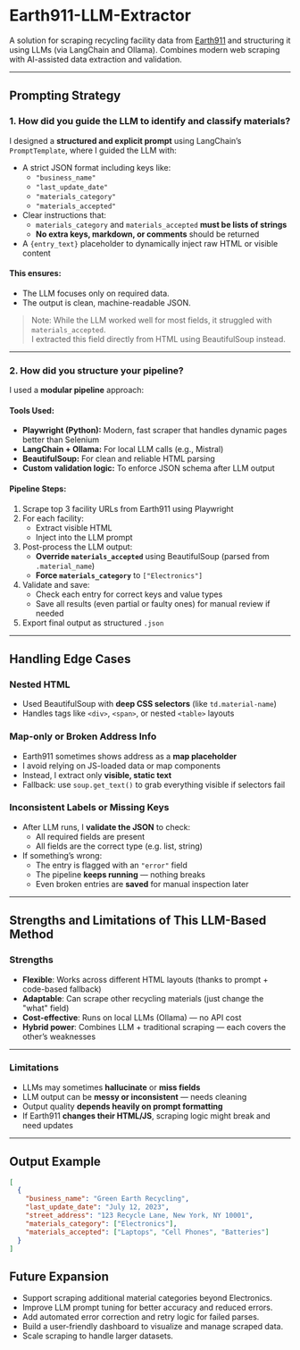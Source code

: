 # Earth911-LLM-Extractor

A solution for scraping recycling facility data from [Earth911](https://search.earth911.com/) and structuring it using LLMs (via LangChain and Ollama). Combines modern web scraping with AI-assisted data extraction and validation.

---

## Prompting Strategy

### 1. How did you guide the LLM to identify and classify materials?

I designed a **structured and explicit prompt** using LangChain’s `PromptTemplate`, where I guided the LLM with:

- A strict JSON format including keys like:
  - `"business_name"`
  - `"last_update_date"`
  - `"materials_category"`
  - `"materials_accepted"`
- Clear instructions that:
  - `materials_category` and `materials_accepted` **must be lists of strings**
  - **No extra keys, markdown, or comments** should be returned
- A `{entry_text}` placeholder to dynamically inject raw HTML or visible content

#### This ensures:
- The LLM focuses only on required data.
- The output is clean, machine-readable JSON.

> Note: While the LLM worked well for most fields, it struggled with `materials_accepted`.  
> I extracted this field directly from HTML using BeautifulSoup instead.

---

### 2. How did you structure your pipeline?

I used a **modular pipeline** approach:

#### Tools Used:
- **Playwright (Python):** Modern, fast scraper that handles dynamic pages better than Selenium
- **LangChain + Ollama:** For local LLM calls (e.g., Mistral)
- **BeautifulSoup:** For clean and reliable HTML parsing
- **Custom validation logic:** To enforce JSON schema after LLM output

#### Pipeline Steps:
1. Scrape top 3 facility URLs from Earth911 using Playwright
2. For each facility:
   - Extract visible HTML
   - Inject into the LLM prompt
3. Post-process the LLM output:
   - **Override `materials_accepted`** using BeautifulSoup (parsed from `.material_name`)
   - **Force `materials_category`** to `["Electronics"]`
4. Validate and save:
   - Check each entry for correct keys and value types
   - Save all results (even partial or faulty ones) for manual review if needed
5. Export final output as structured `.json`

---

## Handling Edge Cases

### Nested HTML
- Used BeautifulSoup with **deep CSS selectors** (like `td.material-name`)
- Handles tags like `<div>`, `<span>`, or nested `<table>` layouts

### Map-only or Broken Address Info
- Earth911 sometimes shows address as a **map placeholder**
- I avoid relying on JS-loaded data or map components
- Instead, I extract only **visible, static text**
- Fallback: use `soup.get_text()` to grab everything visible if selectors fail

### Inconsistent Labels or Missing Keys
- After LLM runs, I **validate the JSON** to check:
  - All required fields are present
  - All fields are the correct type (e.g. list, string)
- If something’s wrong:
  - The entry is flagged with an `"error"` field
  - The pipeline **keeps running** — nothing breaks
  - Even broken entries are **saved** for manual inspection later

---

## Strengths and Limitations of This LLM-Based Method

### Strengths

- **Flexible**: Works across different HTML layouts (thanks to prompt + code-based fallback)
- **Adaptable**: Can scrape other recycling materials (just change the "what" field)
- **Cost-effective**: Runs on local LLMs (Ollama) — no API cost
- **Hybrid power**: Combines LLM + traditional scraping — each covers the other’s weaknesses

---

### Limitations

- LLMs may sometimes **hallucinate** or **miss fields**
- LLM output can be **messy or inconsistent** — needs cleaning
- Output quality **depends heavily on prompt formatting**
- If Earth911 **changes their HTML/JS**, scraping logic might break and need updates

---

## Output Example

```json
[
  {
    "business_name": "Green Earth Recycling",
    "last_update_date": "July 12, 2023",
    "street_address": "123 Recycle Lane, New York, NY 10001",
    "materials_category": ["Electronics"],
    "materials_accepted": ["Laptops", "Cell Phones", "Batteries"]
  }
]
```

## Future Expansion
- Support scraping additional material categories beyond Electronics.
- Improve LLM prompt tuning for better accuracy and reduced errors.
- Add automated error correction and retry logic for failed parses.
- Build a user-friendly dashboard to visualize and manage scraped data.
- Scale scraping to handle larger datasets.

